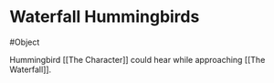 # Waterfall Hummingbirds
#Object 

Hummingbird [[The Character]] could hear while approaching [[The Waterfall]].